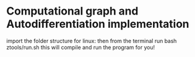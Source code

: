 # Computational graph and Autodifferentiation implementation
import the folder structure 
for linux:
then from the terminal run bash ztools/run.sh
this will compile and run the program for you!
